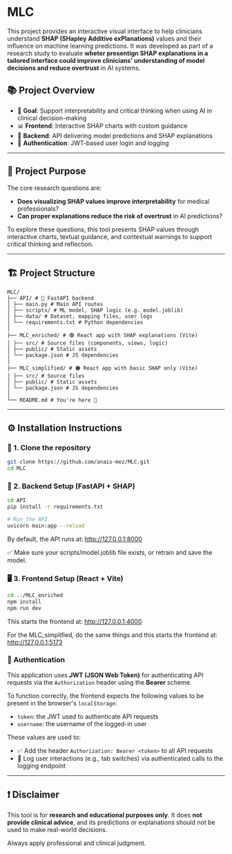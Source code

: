 # MLC

This project provides an interactive visual interface to help clinicians understand **SHAP  (SHapley Additive exPlanations)** values and their influence on machine learning predictions.
It  was developed as part of a research study to evaluate **wheter presentign SHAP explanations in a tailored interface could improve clinicians' understanding of model decisions and reduce overtrust** in AI systems.

## 📚 Project Overview

- 🔬 **Goal**: Support interpretability and critical thinking when using AI in clinical decision-making
- 📊 **Frontend**: Interactive SHAP charts with custom guidance
- 🧠 **Backend**: API delivering model predictions and SHAP explanations
- 🔐 **Authentication**: JWT-based user login and logging

---

## 🧪 Project Purpose

The core research questions are:

- **Does visualizing SHAP values improve interpretability** for medical professionals?
- **Can proper explanations reduce the risk of overtrust** in AI predictions?

To explore these questions, this tool presents SHAP values through interactive charts, textual guidance, and contextual warnings to support critical thinking and reflection.

---

##  🏗 Project Structure

```
MLC/
├── API/ # 🧠 FastAPI backend
│ ├── main.py # Main API routes
│ ├── scripts/ # ML model, SHAP logic (e.g. model.joblib)
│ ├── data/ # Dataset, mapping files, user logs
│ └── requirements.txt # Python dependencies
│
├── MLC_enriched/ # 🟢 React app with SHAP explanations (Vite)
│ ├── src/ # Source files (components, views, logic)
│ ├── public/ # Static assets
│ └── package.json # JS dependencies
│
├── MLC_simplified/ # 🟠 React app with basic SHAP only (Vite)
│ ├── src/ # Source files
│ ├── public/ # Static assets
│ └── package.json # JS dependencies
│
└── README.md # You're here 🙂
```

---

## ⚙️ Installation Instructions

### 🔧 1. Clone the repository

```bash
git clone https://github.com/anais-mez/MLC.git
cd MLC
```

### 🧪 2. Backend Setup (FastAPI + SHAP)

```bash
cd API
pip install -r requirements.txt

# Run the API
uvicorn main:app --reload
```

By default, the API runs at:
http://127.0.0.1:8000

✅ Make sure your scripts/model.joblib file exists, or retrain and save the model.

### 🖥️ 3. Frontend Setup (React + Vite)

```bash
cd ../MLC_enriched
npm install
npm run dev
```

This starts the frontend at:
http://127.0.0.1:4000

For the MLC_simplified, do the same things and this starts the frontend at:
http://127.0.0.1:5173

### 🔐 Authentication

This application uses **JWT (JSON Web Token)** for authenticating API requests via the `Authorization` header using the **Bearer** scheme.

To function correctly, the frontend expects the following values to be present in the browser's `localStorage`:

- `token`: the JWT used to authenticate API requests
- `username`: the username of the logged-in user

These values are used to:

- ✅ Add the header `Authorization: Bearer <token>` to all API requests
- 📝 Log user interactions (e.g., tab switches) via authenticated calls to the logging endpoint

---

## ❗ Disclaimer

This tool is for **research and educational purposes only**. It does **not provide clinical advice**, and its predictions or explanations should not be used to make real-world decisions.

Always apply professional and clinical judgment.